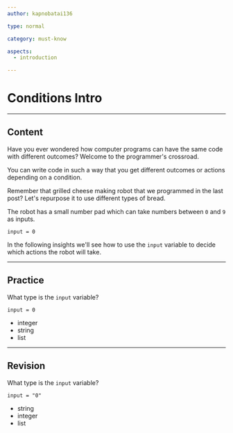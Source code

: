 ```yaml
---
author: kapnobatai136

type: normal

category: must-know

aspects:
  - introduction

---
```


# Conditions Intro

---
## Content

Have you ever wondered how computer programs can have the same code with different outcomes? Welcome to the programmer's crossroad.

You can write code in such a way that you get different outcomes or actions depending on a condition.

Remember that grilled cheese making robot that we programmed in the last post? Let's repurpose it to use different types of bread.

The robot has a small number pad which can take numbers between `0` and `9` as inputs.

```plain-text
input = 0
```

In the following insights we'll see how to use the `input` variable to decide which actions the robot will take.

---
## Practice

What type is the `input` variable?

```plain-text
input = 0
```

* integer
* string
* list

---
## Revision

What type is the `input` variable?

```plain-text
input = "0"
```

* string
* integer
* list